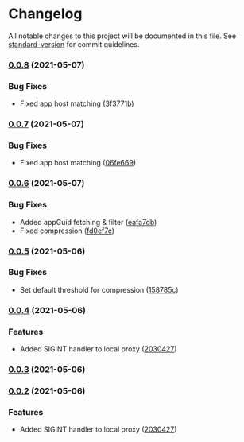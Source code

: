 # Changelog

All notable changes to this project will be documented in this file. See [standard-version](https://github.com/conventional-changelog/standard-version) for commit guidelines.

### [0.0.8](https://github.com/leo-ls/cf-destination-proxy/compare/v0.0.7...v0.0.8) (2021-05-07)


### Bug Fixes

* Fixed app host matching ([3f3771b](https://github.com/leo-ls/cf-destination-proxy/commit/3f3771bd808199b0e1cc926fa95ac8ea3050027a))

### [0.0.7](https://github.com/leo-ls/cf-destination-proxy/compare/v0.0.6...v0.0.7) (2021-05-07)


### Bug Fixes

* Fixed app host matching ([06fe669](https://github.com/leo-ls/cf-destination-proxy/commit/06fe669b31bf78e3206a0c087f5ceceba446e905))

### [0.0.6](https://github.com/leo-ls/cf-destination-proxy/compare/v0.0.5...v0.0.6) (2021-05-07)


### Bug Fixes

* Added appGuid fetching & filter ([eafa7db](https://github.com/leo-ls/cf-destination-proxy/commit/eafa7db033aa122426ebe459310967eb7b97629a))
* Fixed compression ([fd0ef7c](https://github.com/leo-ls/cf-destination-proxy/commit/fd0ef7c5b619f6ff48edf4ea75621398a9101b95))

### [0.0.5](https://github.com/leo-ls/cf-destination-proxy/compare/v0.0.4...v0.0.5) (2021-05-06)


### Bug Fixes

* Set default threshold for compression ([158785c](https://github.com/leo-ls/cf-destination-proxy/commit/158785c8ceb880e4a4434708ce312364ebda7314))

### [0.0.4](https://github.com/leo-ls/cf-destination-proxy/compare/v0.0.0...v0.0.4) (2021-05-06)


### Features

* Added SIGINT handler to local proxy ([2030427](https://github.com/leo-ls/cf-destination-proxy/commit/2030427d54f4c44c596fbfab17820970c25dadcb))

### [0.0.3](https://github.com/leo-ls/cf-destination-proxy/compare/v0.0.2...v0.0.3) (2021-05-06)

### [0.0.2](https://github.com/leo-ls/cf-destination-proxy/compare/v0.0.0...v0.0.2) (2021-05-06)


### Features

* Added SIGINT handler to local proxy ([2030427](https://github.com/leo-ls/cf-destination-proxy/commit/2030427d54f4c44c596fbfab17820970c25dadcb))
